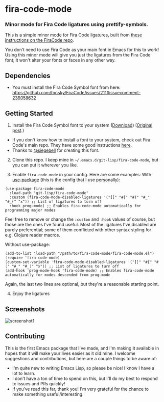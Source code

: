 fira-code-mode
===
### Minor mode for Fira Code ligatures using prettify-symbols.

This is a simple minor mode for Fira Code ligatures, built from [these instructions on the FiraCode repo](https://github.com/tonsky/FiraCode/wiki/Emacs-instructions#using-prettify-symbols).

You don't need to use Fira Code as your main font in Emacs for this to work! Using this minor mode will give you just the ligatures from the Fira Code font; it won't alter your fonts or faces in any other way.

## Dependencies
 - You must install the Fira Code Symbol font from here: https://github.com/tonsky/FiraCode/issues/211#issuecomment-239058632

## Getting Started

1. Install the Fira Code Symbol font to your system ([Download](https://github.com/tonsky/FiraCode/files/412440/FiraCode-Regular-Symbol.zip)) ([Original post](https://github.com/tonsky/FiraCode/issues/211#issuecomment-239058632).)
 - If you don't know how to install a font to your system, check out Fira Code's main repo. They have some good instructions [here](https://github.com/tonsky/FiraCode/wiki/Installing).
 - Thanks to [@siegebell](https://github.com/siegebell) for creating this font.

2. Clone this repo. I keep mine in `~/.emacs.d/git-lisp/fira-code-mode`, but you can put it wherever you like.

3. Enable `fira-code-mode` in your config. Here are some examples:
With [use-package](https://github.com/jwiegley/use-package) (this is the config that I use personally):
```elisp
(use-package fira-code-mode
  :load-path "git-lisp/fira-code-mode"
  :custom (fira-code-mode-disabled-ligatures '("[]" "#{" "#(" "#_" "#_(" "x")) ;; List of ligatures to turn off
  :hook prog-mode) ;; Enables fira-code-mode automatically for programming major modes
```
Feel free to remove or change the `:custom` and `:hook` values of course, but those are the ones I've found useful. Most of the ligatures I've disabled are purely preferential; some of them conflicted with other syntax styling for e.g. Clojure reader macros.

Without use-package:
```elisp
(add-to-list 'load-path "/path/to/fira-code-mode/fira-code-mode.el")
(require 'fira-code-mode)
(custom-set-variable 'fira-code-mode-disabled-ligatures '("[]" "#{" "#(" "#_" "#_(" "x")) ;; List of ligatures to turn off
(add-hook 'prog-mode-hook 'fira-code-mode) ;; Enables fira-code-mode automatically for modes descended from prog-mode
```
Again, the last two lines are optional, but they're a reasonable starting point.

4. Enjoy the ligatures


## Screenshots

![screenshot1](https://github.com/jming422/fira-code-mode/raw/master/screenshots/screenshot1.png)


## Contributing

This is the first Emacs package that I've made, and I'm making it available in hopes that it will make your lives easier as it did mine. I welcome suggestions and contributions, but here are a couple things to be aware of:
- I'm quite new to writing Emacs Lisp, so please be nice! I know I have a lot to learn.
- I don't have a ton of time to spend on this, but I'll do my best to respond to issues and PRs quickly!
- If you've read this far, thank you! I'm very grateful for the chance to make something useful/interesting.
